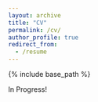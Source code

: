 ```yaml
---
layout: archive
title: "CV"
permalink: /cv/
author_profile: true
redirect_from:
  - /resume
---
```


{% include base_path %}

In Progress!

<!-- Education
======
* **Ph.D in Computer Science**, University of Maryland, College Park, 2024-2029
  * GPA: 3.8/4.0
  * **Coursework:** Natural Language Processing, Large Multimodal Models, Multimodal Computer Vision

* **B.A. in Mathematics and Computer Science**, New York University, Courant Institute, 2013-2017
  * Honors: Julius Silver Scholar, Major GPA: 3.8/4.0
  * **Coursework:** Numerical Methods, Computer Simulation, Analytical Statistics

Work Experience
======
* **Software Engineer**, Johnson & Johnson, Edison, NJ (2017-2024)
  * Built data ingestion pipeline in Hadoop and Apache ecosystem, used AWS storage
  * Created cloud server for Cloudera Data Science Workbench using Flask, Docker, Kubernetes
  * Optimized data ingestion speed by 30% by using Spark instead of Hive queries

* **Data Scientist**, IDB Bank, New York City, NY (June 2016 - September 2016)
  * Automated credits/debits to client accounts using Visual Basic
  * Presented changing client account balances in Excel and PowerPoint

Research Experience
======
* **Large Language Models Research**
  * Investigated Tool-Assisted Agentic AI (ex. Toolformer, TALM) on API-Bank benchmarks
  * Tested Llama 3 and GPT4's ability to produce correct Chain-of-Thought Reasoning given irrelevant context on GSM8K dataset

* **Machine Learning Theory Research**
  * Wrote "Probabilistic PCA for Matrix Factorization for Collaborative Filtering"

Projects
======
* **Efficient LLM**
  * Incorporated memory efficient LoRa layers to Transformer and feed forward layers on Distillbert-uncased-8B from HuggingFace

* **Deep Averaging Network**
  * Built a deep learning averaging network to answer QA questions at over 92% accuracy

Technical Skills
======
* **Programming:** Python, Pytorch, Pandas, Numpy, MATLAB, JavaScript, C++
* **Other Technologies:** Hadoop, AWS, Azure, Bash, Impala, SQL, Linux, LaTeX

Publications
======
  <ul>{% for post in site.publications reversed %}
    {% include archive-single-cv.html %}
  {% endfor %}</ul>
  
Talks
======
  <ul>{% for post in site.talks reversed %}
    {% include archive-single-talk-cv.html  %}
  {% endfor %}</ul>
  
Teaching
======
  <ul>{% for post in site.teaching reversed %}
    {% include archive-single-cv.html %}
  {% endfor %}</ul> -->

